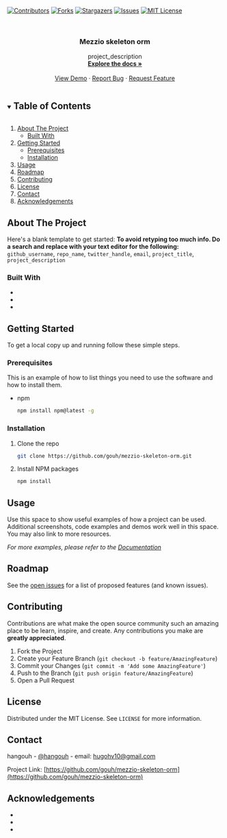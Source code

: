 [![Contributors][contributors-shield]][contributors-url]
[![Forks][forks-shield]][forks-url]
[![Stargazers][stars-shield]][stars-url]
[![Issues][issues-shield]][issues-url]
[![MIT License][license-shield]][license-url]



<!-- PROJECT LOGO -->
<br />
<p align="center">

<h3 align="center">Mezzio skeleton orm</h3>

  <p align="center">
    project_description
    <br />
    <a href="https://github.com/gouh/mezzio-skeleton-orm"><strong>Explore the docs »</strong></a>
    <br />
    <br />
    <a href="https://github.com/gouh/mezzio-skeleton-orm">View Demo</a>
    ·
    <a href="https://github.com/gouh/mezzio-skeleton-orm/issues">Report Bug</a>
    ·
    <a href="https://github.com/gouh/mezzio-skeleton-orm/issues">Request Feature</a>
  </p>
</p>



<!-- TABLE OF CONTENTS -->
<details open="open">
  <summary><h2 style="display: inline-block">Table of Contents</h2></summary>
  <ol>
    <li>
      <a href="#about-the-project">About The Project</a>
      <ul>
        <li><a href="#built-with">Built With</a></li>
      </ul>
    </li>
    <li>
      <a href="#getting-started">Getting Started</a>
      <ul>
        <li><a href="#prerequisites">Prerequisites</a></li>
        <li><a href="#installation">Installation</a></li>
      </ul>
    </li>
    <li><a href="#usage">Usage</a></li>
    <li><a href="#roadmap">Roadmap</a></li>
    <li><a href="#contributing">Contributing</a></li>
    <li><a href="#license">License</a></li>
    <li><a href="#contact">Contact</a></li>
    <li><a href="#acknowledgements">Acknowledgements</a></li>
  </ol>
</details>



<!-- ABOUT THE PROJECT -->
## About The Project

Here's a blank template to get started:
**To avoid retyping too much info. Do a search and replace with your text editor for the following:**
`github_username`, `repo_name`, `twitter_handle`, `email`, `project_title`, `project_description`


### Built With

* []()
* []()
* []()



<!-- GETTING STARTED -->
## Getting Started

To get a local copy up and running follow these simple steps.

### Prerequisites

This is an example of how to list things you need to use the software and how to install them.
* npm
  ```sh
  npm install npm@latest -g
  ```

### Installation

1. Clone the repo
   ```sh
   git clone https://github.com/gouh/mezzio-skeleton-orm.git
   ```
2. Install NPM packages
   ```sh
   npm install
   ```



<!-- USAGE EXAMPLES -->
## Usage

Use this space to show useful examples of how a project can be used. Additional screenshots, code examples and demos work well in this space. You may also link to more resources.

_For more examples, please refer to the [Documentation](https://example.com)_



<!-- ROADMAP -->
## Roadmap

See the [open issues](https://github.com/gouh/mezzio-skeleton-orm/issues) for a list of proposed features (and known issues).



<!-- CONTRIBUTING -->
## Contributing

Contributions are what make the open source community such an amazing place to be learn, inspire, and create. Any contributions you make are **greatly appreciated**.

1. Fork the Project
2. Create your Feature Branch (`git checkout -b feature/AmazingFeature`)
3. Commit your Changes (`git commit -m 'Add some AmazingFeature'`)
4. Push to the Branch (`git push origin feature/AmazingFeature`)
5. Open a Pull Request



<!-- LICENSE -->
## License

Distributed under the MIT License. See `LICENSE` for more information.



<!-- CONTACT -->
## Contact

hangouh - [@hangouh](https://twitter.com/hangouh) - email: hugohv10@gmail.com

Project Link: [https://github.com/gouh/mezzio-skeleton-orm](https://github.com/gouh/mezzio-skeleton-orm)



<!-- ACKNOWLEDGEMENTS -->
## Acknowledgements

* []()
* []()
* []()





<!-- MARKDOWN LINKS & IMAGES -->
<!-- https://www.markdownguide.org/basic-syntax/#reference-style-links -->
[contributors-shield]: https://img.shields.io/github/contributors/gouh/mezzio-skeleton-orm.svg?style=for-the-badge
[contributors-url]: https://github.com/gouh/mezzio-skeleton-orm/graphs/contributors
[forks-shield]: https://img.shields.io/github/forks/gouh/mezzio-skeleton-orm.svg?style=for-the-badge
[forks-url]: https://github.com/gouh/mezzio-skeleton-orm/network/members
[stars-shield]: https://img.shields.io/github/stars/gouh/mezzio-skeleton-orm.svg?style=for-the-badge
[stars-url]: https://github.com/gouh/mezzio-skeleton-orm/stargazers
[issues-shield]: https://img.shields.io/github/issues/gouh/mezzio-skeleton-orm.svg?style=for-the-badge
[issues-url]: https://github.com/gouh/mezzio-skeleton-orm/issues
[license-shield]: https://img.shields.io/github/license/gouh/mezzio-skeleton-orm.svg?style=for-the-badge
[license-url]: https://github.com/gouh/mezzio-skeleton-orm/blob/master/LICENSE.txt
[linkedin-url]: https://linkedin.com/in/gouh